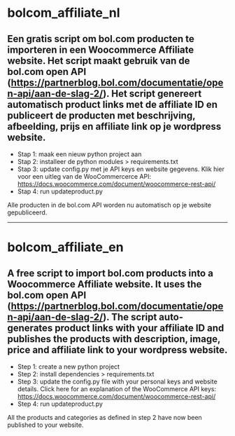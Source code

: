 # bolcom_affiliate_nl
Een gratis script om bol.com producten te importeren in een Woocommerce Affiliate website. Het script maakt gebruik van de bol.com open API (https://partnerblog.bol.com/documentatie/open-api/aan-de-slag-2/). Het script genereert automatisch product links met de affiliate ID en publiceert de producten met beschrijving, afbeelding, prijs en affiliate link op je wordpress website. 
--------------------------------------------------------------

* Stap 1: maak een nieuw python project aan
* Stap 2: installeer de python modules > requirements.txt
* Stap 3: update config.py met je API keys en website gegevens. Klik hier voor een uitleg van de WooCommercerce API: https://docs.woocommerce.com/document/woocommerce-rest-api/
* Stap 4: run updateproduct.py

Alle producten in de bol.com API worden nu automatisch op je website gepubliceerd.


--------------------------------------------------------------
# bolcom_affiliate_en
A free script to import bol.com products into a Woocommerce Affiliate website. It uses the bol.com open API (https://partnerblog.bol.com/documentatie/open-api/aan-de-slag-2/). The script auto-generates product links with your affiliate ID and publishes the products with description, image, price and affiliate link to your wordpress website. 
--------------------------------------------------------------

* Step 1: create a new python project
* Step 2: install dependencies > requirements.txt
* Step 3: update the config.py file with your personal keys and website details. Click here for an explanation of the WooCommerce API keys: https://docs.woocommerce.com/document/woocommerce-rest-api/
* Step 4: run updateproduct.py

All the products and categories as defined in step 2 have now been published to your website. 
